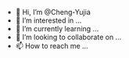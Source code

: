 - 👋 Hi, I’m @Cheng-Yujia
- 👀 I’m interested in ...
- 🌱 I’m currently learning ...
- 💞️ I’m looking to collaborate on ...
- 📫 How to reach me ...

<!---
Cheng-Yujia/Cheng-Yujia is a ✨ special ✨ repository because its `README.md` (this file) appears on your GitHub profile.
You can click the Preview link to take a look at your changes.
--->
